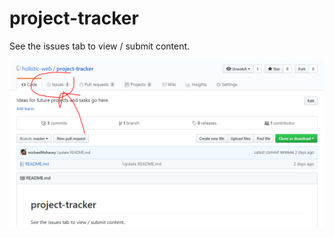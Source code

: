 # project-tracker

See the issues tab to view / submit content.

![how-to](https://raw.githubusercontent.com/holistic-web/project-tracker/master/assets/explaination.png)
